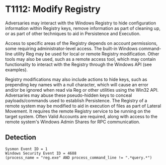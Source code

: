 # T1112: Modify Registry

Adversaries may interact with the Windows Registry to hide configuration information within Registry keys, remove information as part of cleaning up, or as part of other techniques to aid in Persistence and Execution.

Access to specific areas of the Registry depends on account permissions, some requiring administrator-level access. The built-in Windows command-line utility Reg may be used for local or remote Registry modification. Other tools may also be used, such as a remote access tool, which may contain functionality to interact with the Registry through the Windows API (see examples).

Registry modifications may also include actions to hide keys, such as prepending key names with a null character, which will cause an error and/or be ignored when read via Reg or other utilities using the Win32 API. Adversaries may abuse these pseudo-hidden keys to conceal payloads/commands used to establish Persistence. The Registry of a remote system may be modified to aid in execution of files as part of Lateral Movement. It requires the remote Registry service to be running on the target system. Often Valid Accounts are required, along with access to the remote system's Windows Admin Shares for RPC communication.

## Detection
```
Sysmon Event ID = 1
Windows Security Event ID = 4688
(process_name = "reg.exe" AND process_command_line != ".*query.*")
```
